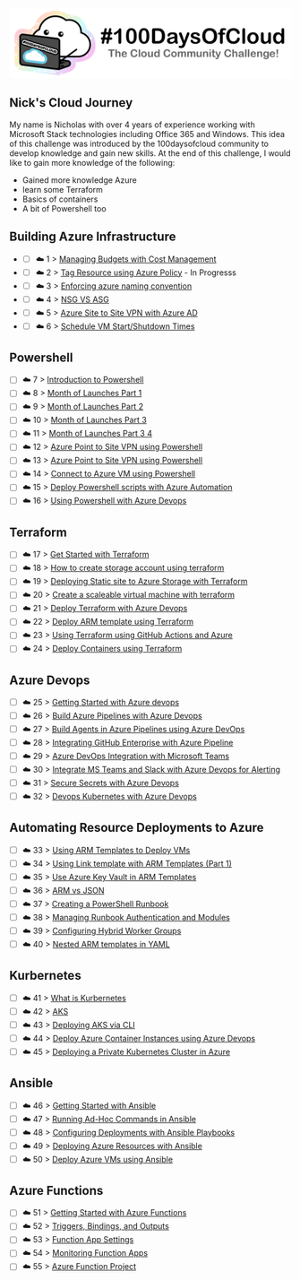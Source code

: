 <p align="center">
  <img src="banner.png">
</p>

## Nick's Cloud Journey
My name is Nicholas with over 4 years of experience working with Microsoft Stack technologies including Office 365 and Windows. This idea of this challenge was introduced by the 100daysofcloud community to develop knowledge and gain new skills. At the end of this challenge, I would like to gain more knowledge of the following: 

- Gained more knowledge Azure
- learn some Terraform
- Basics of containers
- A bit of Powershell too

## Building Azure Infrastructure  

- - [ ] ☁️ 1 > [Managing Budgets with Cost Management](Journey/001/Readme.md)
- - [ ] ☁️ 2 > [Tag Resource using Azure Policy](Journey/002/Readme.md) - In Progresss
- - [ ] ☁️ 3 > [Enforcing azure naming convention](Journey/003/Readme.md)
- - [ ] ☁️ 4 > [NSG VS ASG](Journey/004/Readme.md)
- - [ ] ☁️ 5 > [Azure Site to Site VPN with Azure AD](Journey/005/Readme.md)
- - [ ] ☁️ 6 > [Schedule VM Start/Shutdown Times](Journey/006/Readme.md)
## Powershell 

- [ ] ☁️ 7 > [Introduction to Powershell](Journey/007/Readme.md)
- [ ] ☁️ 8 > [Month of Launches Part 1](Journey/008/Readme.md)
- [ ] ☁️ 9 > [Month of Launches Part 2](Journey/009/Readme.md)
- [ ] ☁️ 10 > [Month of Launches Part 3](Journey/010/Readme.md)
- [ ] ☁️ 11 > [Month of Launches Part 3 4](Journey/011/Readme.md)
- [ ] ☁️ 12 > [Azure Point to Site VPN using Powershell](Journey/012/Readme.md)
- [ ] ☁️ 13 > [Azure Point to Site VPN using Powershell](Journey/013/Readme.md)
- [ ] ☁️ 14 > [Connect to Azure VM using Powershell](Journey/014/Readme.md)
- [ ] ☁️ 15 > [Deploy Powershell scripts with Azure Automation](Journey/015/Readme.md)
- [ ] ☁️ 16 > [Using Powershell with Azure Devops](Journey/016/Readme.md)
## Terraform

- [ ] ☁️ 17 > [Get Started with Terraform](Journey/017/Readme.md)
- [ ] ☁️ 18 > [How to create storage account using terraform](Journey/018/Readme.md)
- [ ] ☁️ 19 > [Deploying Static site to Azure Storage with Terraform](Journey/019/Readme.md)
- [ ] ☁️ 20 > [Create a scaleable virtual machine with terraform](Journey/020/Readme.md)
- [ ] ☁️ 21 > [Deploy Terraform with Azure Devops](Journey/021/Readme.md)
- [ ] ☁️ 22 > [Deploy ARM template using Terraform](Journey/022/Readme.md)
- [ ] ☁️ 23 > [Using Terraform using GitHub Actions and Azure](Journey/023/Readme.md)
- [ ] ☁️ 24 > [Deploy Containers using Terraform](Journey/024/Readme.md)
## Azure Devops

- [ ] ☁️ 25 > [Getting Started with Azure devops](Journey/025/Readme.md)
- [ ] ☁️ 26 > [Build Azure Pipelines with Azure Devops](Journey/026/Readme.md)
- [ ] ☁️ 27 > [Build Agents in Azure Pipelines using Azure DevOps](Journey/027/Readme.md)
- [ ] ☁️ 28 > [Integrating GitHub Enterprise with Azure Pipeline](Journey/028/Readme.md)
- [ ] ☁️ 29 > [Azure DevOps Integration with Microsoft Teams](Journey/029/Readme.md)
- [ ] ☁️ 30 > [Integrate MS Teams and Slack with Azure Devops for Alerting](Journey/030/Readme.md)
- [ ] ☁️ 31 > [Secure Secrets with Azure Devops](Journey/031/Readme.md)
- [ ] ☁️ 32 > [Devops Kubernetes with Azure Devops](Journey/032/Readme.md)

## Automating Resource Deployments to Azure

- [ ] ☁️ 33 > [Using ARM Templates to Deploy VMs](Journey/033/Readme.md)
- [ ] ☁️ 34 > [Using Link template with ARM Templates (Part 1)](Journey/0034/Readme.md)
- [ ] ☁️ 35 > [Use Azure Key Vault in ARM Templates](Journey/035/Readme.md)
- [ ] ☁️ 36 > [ARM vs JSON ](Journey/036/Readme.md)
- [ ] ☁️ 37 > [Creating a PowerShell Runbook](Journey/037/Readme.md)
- [ ] ☁️ 38 > [Managing Runbook Authentication and Modules](Journey/38/Readme.md)
- [ ] ☁️ 39 > [Configuring Hybrid Worker Groups](Journey/039/Readme.md)
- [ ] ☁️ 40 > [Nested ARM templates in YAML](Journey/040/Readme.md)

## Kurbernetes 

- [ ] ☁️ 41 > [What is Kurbernetes](Journey/041/Readme.md)
- [ ] ☁️ 42 > [AKS](Journey/042/Readme.md)
- [ ] ☁️ 43 > [Deploying AKS via CLI](Journey/043/Readme.md)
- [ ] ☁️ 44 > [Deploy Azure Container Instances using Azure Devops](Journey/044/Readme.md)
- [ ] ☁️ 45 > [Deploying a Private Kubernetes Cluster in Azure](Journey/045/Readme.md)
## Ansible

- [ ] ☁️ 46 > [Getting Started with Ansible](Journey/046/Readme.md)
- [ ] ☁️ 47 > [Running Ad-Hoc Commands in Ansible](Journey/047/Readme.md)
- [ ] ☁️ 48 > [Configuring Deployments with Ansible Playbooks](Journey/048/Readme.md)
- [ ] ☁️ 49 > [Deploying Azure Resources with Ansible](Journey/049/Readme.md)
- [ ] ☁️ 50 > [Deploy Azure VMs using Ansible](Journey/050/Readme.md)
## Azure Functions

- [ ] ☁️ 51 > [Getting Started with Azure Functions](Journey/051/Readme.md)
- [ ] ☁️ 52 > [Triggers, Bindings, and Outputs](Journey/052/Readme.md)
- [ ] ☁️ 53 > [Function App Settings](Journey/053/Readme.md)
- [ ] ☁️ 54 > [Monitoring Function Apps](Journey/054/Readme.md)
- [ ] ☁️ 55 > [Azure Function Project](Journey/055/Readme.md)